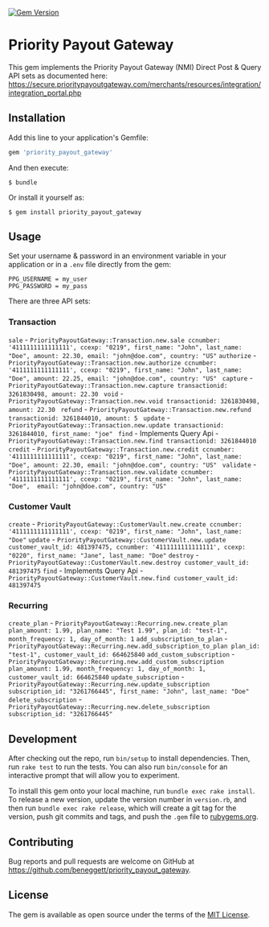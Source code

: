[![Gem Version](https://badge.fury.io/rb/priority_payout_gateway.svg)](https://badge.fury.io/rb/priority_payout_gateway)

# Priority Payout Gateway

This gem implements the Priority Payout Gateway (NMI) Direct Post & Query API sets as documented here: https://secure.prioritypayoutgateway.com/merchants/resources/integration/integration_portal.php

## Installation

Add this line to your application's Gemfile:

```ruby
gem 'priority_payout_gateway'
```

And then execute:

    $ bundle

Or install it yourself as:

    $ gem install priority_payout_gateway

## Usage

Set your username & password in an environment variable in your application or in a `.env` file directly from the gem:
```
PPG_USERNAME = my_user
PPG_PASSWORD = my_pass
```

There are three API sets:

### Transaction
`sale` - `PriorityPayoutGateway::Transaction.new.sale ccnumber: '4111111111111111', ccexp: "0219", first_name: "John", last_name: "Doe", amount: 22.30, email: "john@doe.com", country: "US"`
`authorize` - `PriorityPayoutGateway::Transaction.new.authorize ccnumber: '4111111111111111', ccexp: "0219", first_name: "John", last_name: "Doe", amount: 22.25, email: "john@doe.com", country: "US" `
`capture` - `PriorityPayoutGateway::Transaction.new.capture transactionid: 3261830498, amount: 22.30 `
`void` - `PriorityPayoutGateway::Transaction.new.void transactionid: 3261830498, amount: 22.30 `
`refund` - `PriorityPayoutGateway::Transaction.new.refund transactionid: 3261844010, amount: 5 `
`update` - `PriorityPayoutGateway::Transaction.new.update transactionid: 3261844010, first_name: "joe" `
`find` - Implements Query Api -  `PriorityPayoutGateway::Transaction.new.find transactionid: 3261844010 `
`credit` - `PriorityPayoutGateway::Transaction.new.credit ccnumber: '4111111111111111', ccexp: "0219", first_name: "John", last_name: "Doe", amount: 22.30, email: "john@doe.com", country: "US" `
`validate` - `PriorityPayoutGateway::Transaction.new.validate ccnumber: '4111111111111111', ccexp: "0219", first_name: "John", last_name: "Doe",  email: "john@doe.com", country: "US" `

### Customer Vault
`create` - `PriorityPayoutGateway::CustomerVault.new.create ccnumber: '4111111111111111', ccexp: "0219", first_name: "John", last_name: "Doe"`
`update` - `PriorityPayoutGateway::CustomerVault.new.update customer_vault_id: 481397475, ccnumber: '4111111111111111', ccexp: "0220", first_name: "Jane", last_name: "Doe"`
`destroy` - `PriorityPayoutGateway::CustomerVault.new.destroy customer_vault_id: 481397475`
`find` - Implements Query Api - `PriorityPayoutGateway::CustomerVault.new.find customer_vault_id: 481397475`

### Recurring
`create_plan` - `PriorityPayoutGateway::Recurring.new.create_plan plan_amount: 1.99, plan_name: "Test 1.99", plan_id: "test-1", month_frequency: 1, day_of_month: 1`
`add_subscription_to_plan` - `PriorityPayoutGateway::Recurring.new.add_subscription_to_plan plan_id: "test-1", customer_vault_id: 664625840`
`add_custom_subscription` - `PriorityPayoutGateway::Recurring.new.add_custom_subscription plan_amount: 1.99, month_frequency: 1, day_of_month: 1,  customer_vault_id: 664625840`
`update_subscription` - `PriorityPayoutGateway::Recurring.new.update_subscription subscription_id: "3261766445", first_name: "John", last_name: "Doe"`
`delete_subscription` - `PriorityPayoutGateway::Recurring.new.delete_subscription subscription_id: "3261766445"`


## Development

After checking out the repo, run `bin/setup` to install dependencies. Then, run `rake test` to run the tests. You can also run `bin/console` for an interactive prompt that will allow you to experiment.

To install this gem onto your local machine, run `bundle exec rake install`. To release a new version, update the version number in `version.rb`, and then run `bundle exec rake release`, which will create a git tag for the version, push git commits and tags, and push the `.gem` file to [rubygems.org](https://rubygems.org).

## Contributing

Bug reports and pull requests are welcome on GitHub at https://github.com/beneggett/priority_payout_gateway.


## License

The gem is available as open source under the terms of the [MIT License](http://opensource.org/licenses/MIT).

